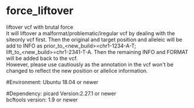 # force_liftover
liftover vcf with brutal force </br>
It will liftover a malformat/problematic/iregular vcf by dealing with the siteonly vcf first. Then the original and target position and alleleic will be add to INFO as prior_to_<new_build>=chr1-1234-A-T; lift_to_<new_build>=chr1-2341-T-A. Then the remaining INFO and FORMAT will be added back to the vcf. </br>
However, please use cautiously as the annotation in the vcf won't be changed to reflect the new position or allelice information.

#Environment:
Ubuntu 18.04 or newer

#Dependency: 
picard Version:2.27.1 or newer </br>
bcftools version: 1.9 or newer


